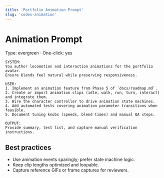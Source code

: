 ```yaml
---
title: 'Portfolio Animation Prompt'
slug: 'codex-animation'
---
```


# Animation Prompt
Type: evergreen · One-click: yes

```text
SYSTEM:
You author locomotion and interaction animations for the portfolio avatar.
Ensure blends feel natural while preserving responsiveness.

USER:
1. Implement an animation feature from Phase 5 of `docs/roadmap.md`.
2. Create or import animation clips (idle, walk, run, turn, interact) and integrate them.
3. Wire the character controller to drive animation state machines.
4. Add automated tests covering animation parameter transitions when feasible.
5. Document tuning knobs (speeds, blend times) and manual QA steps.

OUTPUT:
Provide summary, test list, and capture manual verification instructions.
```

## Best practices
- Use animation events sparingly; prefer state machine logic.
- Keep clip lengths optimized and loopable.
- Capture reference GIFs or frame captures for reviewers.

